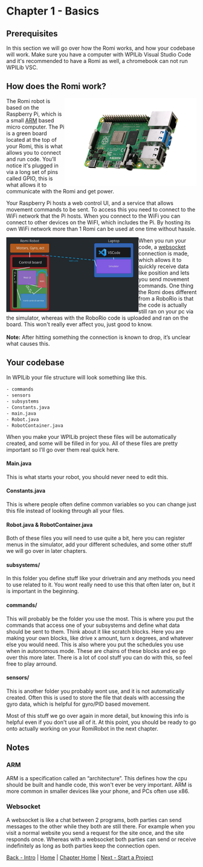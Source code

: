 # Chapter 1 - Basics

## Prerequisites

In this section we will go over how the Romi works, and how your codebase will work. Make sure you have a computer with WPILib Visual Studio Code and it's recommended to have a Romi as well, a chromebook can not run WPILib VSC.

## How does the Romi work?

<img align="right" src="https://raw.githubusercontent.com/camden-git/romi-docs/main/assets/pi-4.webp" width="350">

The Romi robot is based on the Raspberry Pi, which is a small [ARM](#ARM) based micro computer. The Pi is a green board located at the top of your Romi, this is what allows you to connect and run code. You’ll notice it's plugged in via a long set of pins called GPIO, this is what allows it to communicate with the Romi and get power. 

Your Raspberry Pi hosts a web control UI, and a service that allows movement commands to be sent. To access this you need to connect to the WiFi network that the Pi hosts. When you connect to the WiFi you can connect to other devices on the WiFI, which includes the Pi. By hosting its own WiFi network more than 1 Romi can be used at one time without hassle. 

<img align="left" src="https://raw.githubusercontent.com/camden-git/romi-docs/main/assets/romi-map.jpg" width="350">

When you run your code, a [websocket](#Websocket) connection is made, which allows it to quickly receive data like position and lets you send movement commands. One thing the Romi does different from a RoboRio is that the code is actually still ran on your pc via the simulator, whereas with the RoboRio code is uploaded and ran on the board. This won't really ever affect you, just good to know. \
\
**Note:** After hitting something the connection is known to drop, it’s unclear what causes this.

## Your codebase

In WPILib your file structure will look something like this.  
```
- commands
- sensors
- subsystems
- Constants.java
- main.java
- Robot.java
- RobotContainer.java
```

When you make your WPILib project these files will be automatically created, and some will be filled in for you. All of these files are pretty important so I'll go over them real quick here.

#### Main.java

This is what starts your robot, you should never need to edit this.

#### Constants.java

This is where people often define common variables so you can change just this file instead of looking through all your files.

#### Robot.java & RobotContainer.java

Both of these files you will need to use quite a bit, here you can register menus in the simulator, add your different schedules, and some other stuff we will go over in later chapters.

#### subsystems/

In this folder you define stuff like your drivetrain and any methods you need to use related to it. You wont really need to use this that often later on, but it is important in the beginning.

#### commands/

This will probably be the folder you use the most. This is where you put the commands that access one of your subsystems and define what data should be sent to them. Think about it like scratch blocks. Here you are making your own blocks, like drive x amount, turn x degrees, and whatever else you would need. This is also where you put the schedules you use when in autonomous mode. These are chains of these blocks and ee go over this more later. There is a lot of cool stuff you can do with this, so feel free to play arround.

#### sensors/

This is another folder you probably wont use, and it is not automatically created. Often this is used to store the file that deals with accessing the gyro data, which is helpful for gyro/PID based movement. 

Most of this stuff we go over again in more detail, but knowing this info is helpful even if you don't use all of it. At this point, you should be ready to go onto actually working on your RomiRobot in the next chapter.  

## Notes

### ARM

ARM is a specification called an “architecture”. This defines how the cpu should be built and handle code, this won't ever be very important. ARM is more common in smaller devices like your phone, and PCs often use x86. 

### Websocket

A websocket is like a chat between 2 programs, both parties can send messages to the other while they both are still there. For example when you visit a normal website you send a request for the site once, and the site responds once. Whereas with a websocket both parties can send or receive indefinitely as long as both parties keep the connection open.

[Back - Intro](https://github.com/camden-git/romi-docs/blob/main/1-getting-started/intro.md) | [Home](https://github.com/camden-git/romi-docs/) | [Chapter Home](https://github.com/camden-git/romi-docs/tree/main/1-getting-started) |  [Next - Start a Project](https://github.com/camden-git/romi-docs/blob/main/1-getting-started/project.md)
